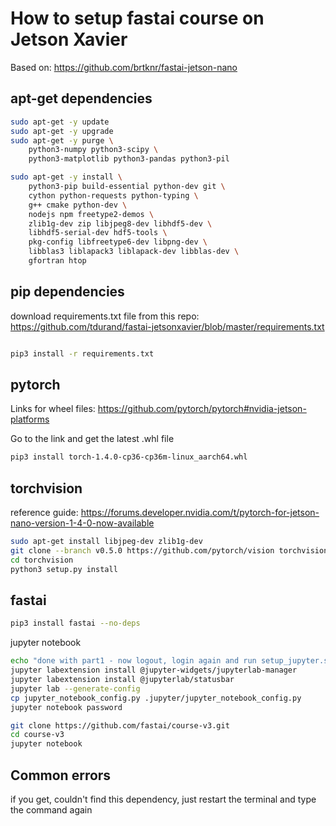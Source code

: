 # How to setup fastai course on Jetson Xavier

Based on: https://github.com/brtknr/fastai-jetson-nano

## apt-get dependencies

```bash
sudo apt-get -y update
sudo apt-get -y upgrade
sudo apt-get -y purge \
	python3-numpy python3-scipy \
	python3-matplotlib python3-pandas python3-pil

sudo apt-get -y install \
	python3-pip build-essential python-dev git \
	cython python-requests python-typing \
	g++ cmake python-dev \
	nodejs npm freetype2-demos \
	zlib1g-dev zip libjpeg8-dev libhdf5-dev \
	libhdf5-serial-dev hdf5-tools \
	pkg-config libfreetype6-dev libpng-dev \
	libblas3 liblapack3 liblapack-dev libblas-dev \
	gfortran htop

```

## pip dependencies

download requirements.txt file from this repo: https://github.com/tdurand/fastai-jetsonxavier/blob/master/requirements.txt

```bash

pip3 install -r requirements.txt

```

## pytorch

Links for wheel files: https://github.com/pytorch/pytorch#nvidia-jetson-platforms

Go to the link and get the latest .whl file

```bash
pip3 install torch-1.4.0-cp36-cp36m-linux_aarch64.whl
```

## torchvision

reference guide: https://forums.developer.nvidia.com/t/pytorch-for-jetson-nano-version-1-4-0-now-available

```bash
sudo apt-get install libjpeg-dev zlib1g-dev
git clone --branch v0.5.0 https://github.com/pytorch/vision torchvision
cd torchvision
python3 setup.py install
```

## fastai

```bash
pip3 install fastai --no-deps
```

jupyter notebook

```bash
echo "done with part1 - now logout, login again and run setup_jupyter.sh"
jupyter labextension install @jupyter-widgets/jupyterlab-manager
jupyter labextension install @jupyterlab/statusbar
jupyter lab --generate-config
cp jupyter_notebook_config.py .jupyter/jupyter_notebook_config.py
jupyter notebook password
```

```bash
git clone https://github.com/fastai/course-v3.git
cd course-v3
jupyter notebook
```


## Common errors

if you get, couldn't find this dependency, just restart the terminal and type the command again
